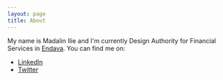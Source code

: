 ```yaml
---
layout: page
title: About
---
```


My name is Madalin Ilie and I'm currently Design Authority for Financial Services in [Endava](https://endava.com). You can find me on:
  - [LinkedIn](https://www.linkedin.com/in/iliemadalin/)
  - [Twitter](https://twitter.com/ludovicianul)
